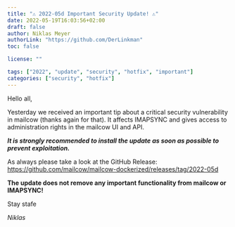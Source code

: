 ```yaml
---
title: "⚠️ 2022-05d Important Security Update! ⚠️"
date: 2022-05-19T16:03:56+02:00
draft: false
author: Niklas Meyer
authorLink: "https://github.com/DerLinkman"
toc: false

license: ""

tags: ["2022", "update", "security", "hotfix", "important"]
categories: ["security", "hotfix"]
---
```


Hello all,

Yesterday we received an important tip about a critical security vulnerability in mailcow (thanks again for that). It affects IMAPSYNC and gives access to administration rights in the mailcow UI and API.

***It is strongly recommended to install the update as soon as possible to prevent exploitation.***

As always please take a look at the GitHub Release: https://github.com/mailcow/mailcow-dockerized/releases/tag/2022-05d

**The update does not remove any important functionality from mailcow or IMAPSYNC!**

Stay stafe

*Niklas*